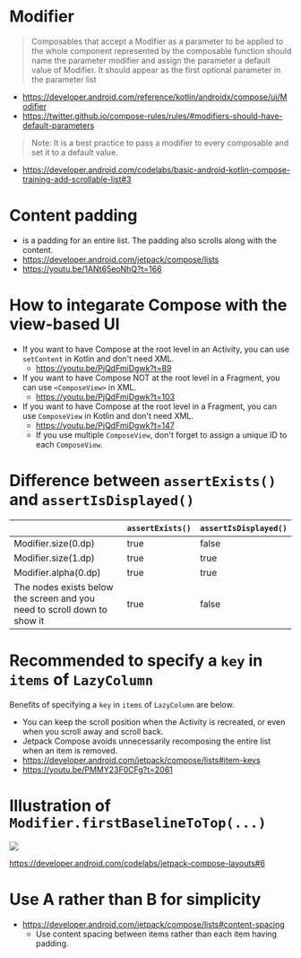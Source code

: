 # Modifier
> Composables that accept a Modifier as a parameter to be applied to the whole component represented by the composable function should name the parameter modifier and assign the parameter a default value of Modifier. It should appear as the first optional parameter in the parameter list
- https://developer.android.com/reference/kotlin/androidx/compose/ui/Modifier
- https://twitter.github.io/compose-rules/rules/#modifiers-should-have-default-parameters

> Note: It is a best practice to pass a modifier to every composable and set it to a default value.

- https://developer.android.com/codelabs/basic-android-kotlin-compose-training-add-scrollable-list#3

# Content padding
- is a padding for an entire list. The padding also scrolls along with the content.
- https://developer.android.com/jetpack/compose/lists
- https://youtu.be/1ANt65eoNhQ?t=166

# How to integarate Compose with the view-based UI
* If you want to have Compose at the root level in an Activity, you can use `setContent` in Kotlin and don't need XML.
  * https://youtu.be/PjQdFmiDgwk?t=89
* If you want to have Compose NOT at the root level in a Fragment, you can use `<ComposeView>` in XML.
  * https://youtu.be/PjQdFmiDgwk?t=103
* If you want to have Compose at the root level in a Fragment, you can use `ComposeView` in Kotlin and don't need XML.
  * https://youtu.be/PjQdFmiDgwk?t=147
  * If you use multiple `ComposeView`, don't forget to assign a unique ID to each `ComposeView`.

# Difference between `assertExists()` and `assertIsDisplayed()`
&nbsp;|`assertExists()`|`assertIsDisplayed()`
--|--|--
Modifier.size(0.dp)|true|false
Modifier.size(1.dp)|true|true
Modifier.alpha(0.dp)|true|true
The nodes exists below the screen and you need to scroll down to show it|true|false

# Recommended to specify a `key` in `items` of `LazyColumn`
Benefits of specifying a `key` in `items` of `LazyColumn` are below.
- You can keep the scroll position when the Activity is recreated, or even when you scroll away and scroll back.
- Jetpack Compose avoids unnecessarily recomposing the entire list when an item is removed.
- https://developer.android.com/jetpack/compose/lists#item-keys
- https://youtu.be/PMMY23F0CFg?t=2061

# Illustration of `Modifier.firstBaselineToTop(...)`
![](https://user-images.githubusercontent.com/1838962/128594836-c9f2f627-4749-46f0-97db-c71d084e4620.png)

https://developer.android.com/codelabs/jetpack-compose-layouts#6

# Use A rather than B for simplicity
- https://developer.android.com/jetpack/compose/lists#content-spacing
    - Use content spacing between items rather than each item having padding.
